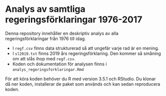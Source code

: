 # Analys av samtliga regeringsförklaringar 1976-2017
Denna repository innehåller en deskriptiv analys av alla regeringsförklaringar från 1976 till idag.

- I `regf.csv` finns data strukturerad så att ungefär varje rad är en mening.
- I `sl2019.txt` finns 2019 års regeringsförklaring. Den kommer så småning om att slås ihop med `regf.csv`.
- Koden och dokumentation för analysen finns i `analys_regeringsforklaringar.Rmd`

För att köra koden behöver du R med version 3.5.1 och RStudio. Du klonar då ner koden, installerar de paket som används och kan sedan reproducera koden.
